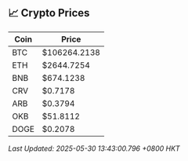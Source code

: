 ## 📈 Crypto Prices

| Coin | Price |
| ---- | ----- |
| BTC | $106264.2138 |
| ETH | $2644.7254 |
| BNB | $674.1238 |
| CRV | $0.7178 |
| ARB | $0.3794 |
| OKB | $51.8112 |
| DOGE | $0.2078 |

_Last Updated: 2025-05-30 13:43:00.796 +0800 HKT_